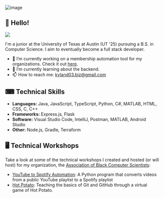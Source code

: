 ![image](https://github.com/cloudydaiyz/cloudydaiyz/assets/91110018/10a1fa34-3802-41f8-9dc2-41f7e4fadf8b)

## 👋 Hello! 

![](https://komarev.com/ghpvc/?username=cloudydaiyz)

I'm a junior at the University of Texas at Austin (UT '25) pursuing a B.S. in Computer Science. I aim to eventually become a full stack developer.

- 🔭 I’m currently working on a membership automation tool for my organizations. Check it out [here](https://github.com/cloudydaiyz/membership-logger).
- 🌱 I’m currently learning about the backend.
- 📫 How to reach me: kyland03.biz@gmail.com 

## ⌨ Technical Skills 
- **Languages:** Java, JavaScript, TypeScript, Python, C#, MATLAB, HTML, CSS, C, C++
- **Frameworks:** Express.js, Flask
- **Software:** Visual Studio Code, IntelliJ, Postman, MATLAB, Android Studio 
- **Other:** Node.js, Gradle, Terraform

## 🖥 Technical Workshops  
Take a look at some of the technical workshops I created and hosted (or will host) for my organization, the [Association of Black Computer Scientists](https://github.com/UT-ABCS):
- [YouTube to Spotify Automation](https://github.com/UT-ABCS/youtube-to-spotify-py): A Python program that converts videos from a public YouTube playlist to a Spotify playlist
- [Hot Potato](https://github.com/UT-ABCS/hot-potato-ws): Teaching the basics of Git and GitHub through a virtual game of Hot Potato.
